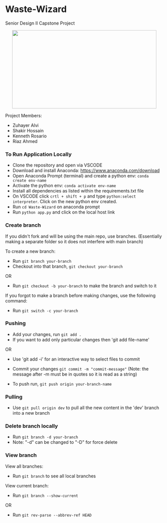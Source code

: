 # Waste-Wizard
Senior Design II Capstone Project 

<div align=center>
  <img src="https://github.com/azuhayer/Waste-Wizard/assets/80214490/80991f70-e360-47d7-8ac8-bd193b61d118" width="460px" height="250px"/>
</div>

Project Members: 
- Zuhayer Alvi
- Shakir Hossain
- Kenneth Rosario
- Riaz Ahmed

### To Run Application Locally
- Clone the repository and open via VSCODE
- Download and install Anaconda: https://www.anaconda.com/download
- Open Anaconda Prompt (terminal) and create a python env: `conda create env-name`
- Activate the python env: `conda activate env-name`
- Install all dependencies as listed within the requirements.txt file
- On VSCODE click `crtl + shift + p` and type `python:select interpreter`. Click on the new python env created. 
- Run `cd Waste-Wizard` on anaconda prompt
- Run `python app.py` and click on the local host link 

### Create branch

If you didn't fork and will be using the main repo, use branches. (Essentially making a separate folder so it does not interfere with main branch)

To create a new branch: 
- Run `git branch your-branch`
- Checkout into that branch, `git checkout your-branch`

OR
- Run `git checkout -b your-branch` to make the branch and switch to it

If you forgot to make a branch before making changes, use the following command:
- Run `git switch -c your-branch`

### Pushing

- Add your changes, run `git add .`
- If you want to add only particular changes then 'git add file-name'

OR

- Use 'git add -i' for an interactive way to select files to commit
  
- Commit your changes `git commit -m "commit-message"` (Note: the message after -m must be in quotes so it is read as a string)
- To push run, `git push origin your-branch-name`

### Pulling 

- Use `git pull origin dev` to pull all the new content in the 'dev' branch into a new branch

### Delete branch locally

- Run `git branch -d your-branch`
- Note: "-d" can be changed to "-D" for force delete

### View branch

View all branches:

- Run `git branch` to see all local branches

View current branch:

- Run `git branch --show-current`

OR

- Run `git rev-parse --abbrev-ref HEAD`
